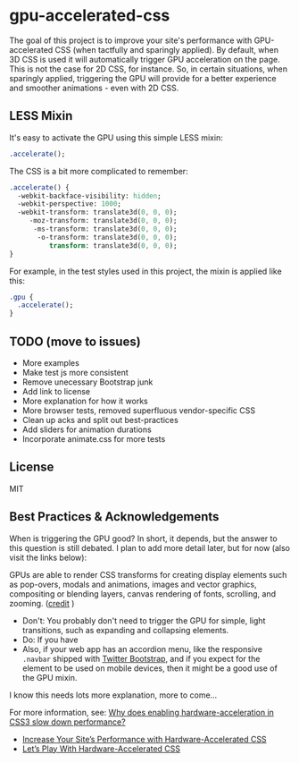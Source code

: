 # gpu-accelerated-css

The goal of this project is to improve your site's performance with GPU-accelerated CSS (when tactfully and sparingly applied). By default, when 3D CSS is used it will automatically trigger GPU acceleration on the page. This is not the case for 2D CSS, for instance. So, in certain situations, when sparingly applied,  triggering the GPU will provide for a better experience and smoother animations - even with 2D CSS.


## LESS Mixin

It's easy to activate the GPU using this simple LESS mixin:

```sass
.accelerate();
```

The CSS is a bit more complicated to remember:

```sass
.accelerate() {
  -webkit-backface-visibility: hidden;
  -webkit-perspective: 1000;
  -webkit-transform: translate3d(0, 0, 0);
     -moz-transform: translate3d(0, 0, 0);
      -ms-transform: translate3d(0, 0, 0);
       -o-transform: translate3d(0, 0, 0);
          transform: translate3d(0, 0, 0);
}
```

For example, in the test styles used in this project, the mixin is applied like this:

```sass
.gpu {
  .accelerate();
}
```


## TODO (move to issues)

 * More examples
 * Make test js more consistent
 * Remove unecessary Bootstrap junk
 * Add link to license
 * More explanation for how it works
 * More browser tests, removed superfluous vendor-specific CSS
 * Clean up acks and split out best-practices
 * Add sliders for animation durations
 * Incorporate animate.css for more tests


## License

MIT


## Best Practices & Acknowledgements

When is triggering the GPU good? In short, it depends, but the answer to this question is still debated. I plan to add more detail later, but for now (also visit the links below):

GPUs are able to render CSS transforms for creating display elements such as pop-overs, modals and animations, images and vector graphics, compositing or blending layers, canvas rendering of fonts, scrolling, and zooming. ([credit](http://blog.smartbear.com/software-quality/bid/167265/Making-the-Most-of-GPU-Acceleration-in-Your-Web-Apps) )

 * Don't: You probably don't need to trigger the GPU for simple, light transitions, such as expanding and collapsing elements.
 * Do: If you have
 * Also, if your web app has an accordion menu, like the responsive `.navbar` shipped with [Twitter Bootstrap](http://twitter.github.com/bootstrap), and if you expect for the element to be used on mobile devices, then it might be a good use of the GPU mixin.

I know this needs lots more explanation, more to come...

For more information, see: [Why does enabling hardware-acceleration in CSS3 slow down performance?](http://stackoverflow.com/questions/10014461/why-does-enabling-hardware-acceleration-in-css3-slow-down-performance)

 * [Increase Your Site’s Performance with Hardware-Accelerated CSS](http://blog.teamtreehouse.com/increase-your-sites-performance-with-hardware-accelerated-css)
 * [Let’s Play With Hardware-Accelerated CSS](http://mobile.smashingmagazine.com/2012/06/21/play-with-hardware-accelerated-css/)